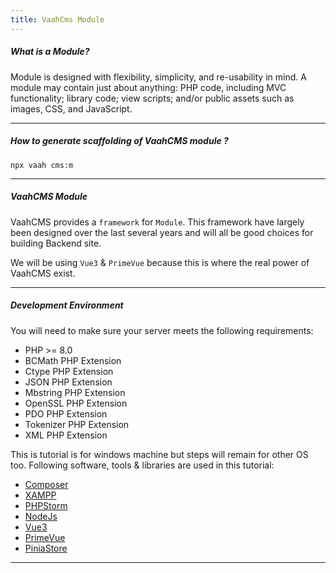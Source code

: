 ```yaml
---
title: VaahCms Module
---
```


##### What is a Module?

Module is designed with flexibility, simplicity, and re-usability in mind. A module may contain just about anything: PHP code, including MVC functionality; library code; view scripts; and/or public assets such as images, CSS, and JavaScript.

------

##### How to generate scaffolding of VaahCMS module ?

```shell
npx vaah cms:m
```

------



##### VaahCMS Module

VaahCMS provides a `framework` for `Module`. This framework have largely been designed over the last several years and will all be good choices for building Backend site.

We will be using `Vue3` & `PrimeVue` because this is where the real power of VaahCMS exist.

------

##### Development Environment

You will need to make sure your server meets the following requirements:

- PHP >= 8.0
- BCMath PHP Extension
- Ctype PHP Extension
- JSON PHP Extension
- Mbstring PHP Extension
- OpenSSL PHP Extension
- PDO PHP Extension
- Tokenizer PHP Extension
- XML PHP Extension

This is tutorial is for windows machine but steps will remain for other OS too. Following software, tools & libraries are used in this tutorial:

- [Composer](https://getcomposer.org/)
- [XAMPP](https://www.apachefriends.org/index.html)
- [PHPStorm](https://www.jetbrains.com/phpstorm/)
- [NodeJs](https://nodejs.org/en/)
- [Vue3](https://vuejs.org/)
- [PrimeVue](https://primevue.org/)
- [PiniaStore](https://pinia.vuejs.org/)

------

